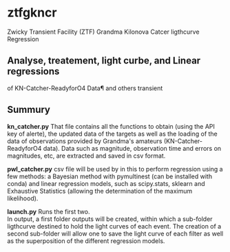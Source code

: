 # ztfgkncr
Zwicky Transient Facility (ZTF) Grandma Kilonova Catcer ligthcurve Regression 
## Analyse, treatement, light curbe, and Linear regressions 
of KN-Catcher-ReadyforO4 Data¶ and others transient 
## Summury 

**kn_catcher.py**
    That file contains all the functions to obtain (using the API key of alerte), 
    the updated data of the targets as well as the loading of the data of observations
    provided by Grandma's amateurs (KN-Catcher-ReadyforO4 data). Data such as magnitude, 
    observation time and errors 
    on magnitudes, etc, are extracted and saved in csv format.
    
 **pwl_catcher.py**
    csv file will be used by in this to perform regression using a few methods:
    a Bayesian method with pymultinest (can be installed with conda) and linear regression 
    models, such as scipy.stats, sklearn and Exhaustive Statistics (allowing the determination
    of the maximum likelihood).
 
 **launch.py**
    Runs the first two.   
    In output, a first folder outputs will be created, within which a sub-folder ligthcurve 
    destined to hold the light curves of each event. The creation of a second sub-folder will 
    allow one to save the light curve of each filter as well as the superposition of the 
    different regression models.
